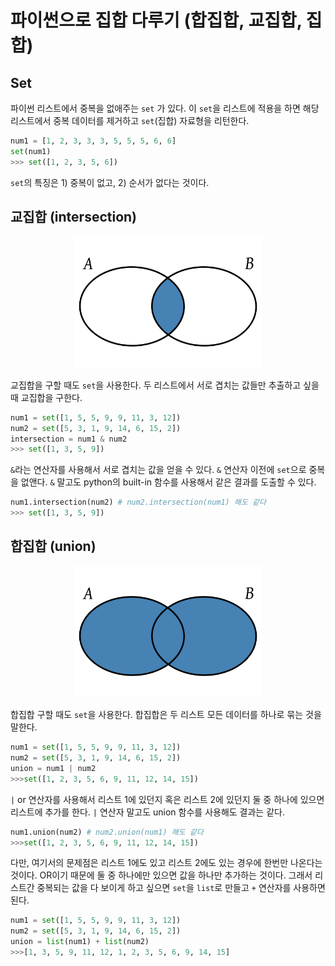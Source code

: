 # 파이썬으로 집합 다루기 (합집합, 교집합, 집합)

## Set
파이썬 리스트에서 중복을 없애주는 `set` 가 있다. 이 `set`을 리스트에 적용을 하면 해당 리스트에서 중복 데이터를 제거하고 `set`(집합) 자료형을 리턴한다.

```python
num1 = [1, 2, 3, 3, 3, 5, 5, 5, 6, 6]
set(num1)
>>> set([1, 2, 3, 5, 6])
```

`set`의 특징은 1) 중복이 없고, 2) 순서가 없다는 것이다.

## 교집합 (intersection)
<div align="center">
<img src="./images/intersection.png" width=300>
</div>

교집합을 구할 때도 `set`을 사용한다. 두 리스트에서 서로 겹치는 값들만 추출하고 싶을 때 교집합을 구한다. 

```python
num1 = set([1, 5, 5, 9, 9, 11, 3, 12])
num2 = set([5, 3, 1, 9, 14, 6, 15, 2])
intersection = num1 & num2
>>> set([1, 3, 5, 9])
```

`&`라는 연산자를 사용해서 서로 겹치는 값을 얻을 수 있다. `&` 연산자 이전에 `set`으로 중복을 없앤다. `&` 말고도 python의 built-in 함수를 사용해서 같은 결과를 도출할 수 있다. 

```python
num1.intersection(num2) # num2.intersection(num1) 해도 같다
>>> set([1, 3, 5, 9])
```


## 합집합 (union)
<div align="center">
<img src="./images/union.png" width=300>
</div>

합집합 구할 때도 `set`을 사용한다. 합집합은 두 리스트 모든 데이터를 하나로 묶는 것을 말한다. 

```python
num1 = set([1, 5, 5, 9, 9, 11, 3, 12])
num2 = set([5, 3, 1, 9, 14, 6, 15, 2])
union = num1 | num2
>>>set([1, 2, 3, 5, 6, 9, 11, 12, 14, 15])
```

`|` or 연산자를 사용해서 리스트 1에 있던지 혹은 리스트 2에 있던지 둘 중 하나에 있으면 리스트에 추가를 한다. `|` 연산자 말고도 union 함수를 사용해도 결과는 같다.

```python
num1.union(num2) # num2.union(num1) 해도 같다
>>>set([1, 2, 3, 5, 6, 9, 11, 12, 14, 15])
```

다만, 여기서의 문제점은 리스트 1에도 있고 리스트 2에도 있는 경우에 한번만 나온다는 것이다. OR이기 때문에 둘 중 하나에만 있으면 값을 하나만 추가하는 것이다. 그래서 리스트간 중복되는 값을 다 보이게 하고 싶으면 `set`을 `list`로 만들고 `+` 연산자를 사용하면 된다. 

```python
num1 = set([1, 5, 5, 9, 9, 11, 3, 12])
num2 = set([5, 3, 1, 9, 14, 6, 15, 2])
union = list(num1) + list(num2)
>>>[1, 3, 5, 9, 11, 12, 1, 2, 3, 5, 6, 9, 14, 15]
```

